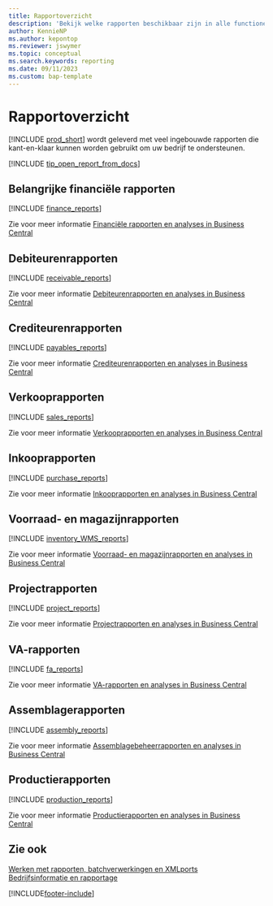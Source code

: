 ```yaml
---
title: Rapportoverzicht
description: 'Bekijk welke rapporten beschikbaar zijn in alle functionele gebieden van de standaardversie van Business Central, zodat u uw bedrijf kunt volgen.'
author: KennieNP
ms.author: kepontop
ms.reviewer: jswymer
ms.topic: conceptual
ms.search.keywords: reporting
ms.date: 09/11/2023
ms.custom: bap-template
---
```

# Rapportoverzicht

[!INCLUDE [prod_short](includes/prod_short.md)] wordt geleverd met veel ingebouwde rapporten die kant-en-klaar kunnen worden gebruikt om uw bedrijf te ondersteunen.  

[!INCLUDE [tip_open_report_from_docs](includes/tip-open-report-from-docs.md)]

## Belangrijke financiële rapporten

[!INCLUDE [finance_reports](includes/finance-reports-include.md)]

Zie voor meer informatie [Financiële rapporten en analyses in Business Central](finance-reports.md)

## Debiteurenrapporten

[!INCLUDE [receivable_reports](includes/receivable-reports-include.md)]

Zie voor meer informatie [Debiteurenrapporten en analyses in Business Central](receivables-reports.md)

## Crediteurenrapporten

[!INCLUDE [payables_reports](includes/payables-reports-include.md)]

Zie voor meer informatie [Crediteurenrapporten en analyses in Business Central](payables-reports.md)

## Verkooprapporten

[!INCLUDE [sales_reports](includes/sales-reports-include.md)]

Zie voor meer informatie [Verkooprapporten en analyses in Business Central](sales-reports.md)

## Inkooprapporten

[!INCLUDE [purchase_reports](includes/purchase-reports-include.md)]

Zie voor meer informatie [Inkooprapporten en analyses in Business Central](purchase-reports.md)

## Voorraad- en magazijnrapporten

[!INCLUDE [inventory_WMS_reports](includes/inventory-WMS-reports-include.md)]

Zie voor meer informatie [Voorraad- en magazijnrapporten en analyses in Business Central](inventory-wms-reports.md)

## Projectrapporten

[!INCLUDE [project_reports](includes/project-reports-include.md)]

Zie voor meer informatie [Projectrapporten en analyses in Business Central](project-reports.md)

## VA-rapporten

[!INCLUDE [fa_reports](includes/fa-reports-include.md)]

Zie voor meer informatie [VA-rapporten en analyses in Business Central](fa-reports.md)

## Assemblagerapporten

[!INCLUDE [assembly_reports](includes/assembly-reports-include.md)]

Zie voor meer informatie [Assemblagebeheerrapporten en analyses in Business Central](assembly-reports.md)

## Productierapporten

[!INCLUDE [production_reports](includes/production-reports-include.md)]

Zie voor meer informatie [Productierapporten en analyses in Business Central](production-reports.md)

## Zie ook

[Werken met rapporten, batchverwerkingen en XMLports](ui-work-report.md)  
[Bedrijfsinformatie en rapportage](reports-bi-reporting.md)  

[!INCLUDE[footer-include](includes/footer-banner.md)]
